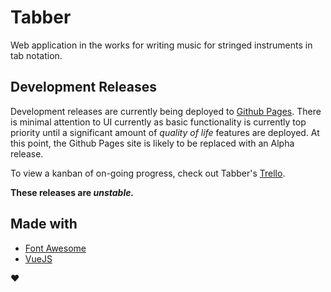 # Tabber

Web application in the works for writing music for stringed instruments in tab notation.

## Development Releases
Development releases are currently being deployed to [Github Pages](https://benjamin-warner.github.io/Tabber/). There is minimal attention to UI currently as basic functionality is currently top priority until a significant amount of *quality of life* features are deployed. At this point, the Github Pages site is likely to be replaced with an Alpha release.

To view a kanban of on-going progress, check out Tabber's [Trello](https://trello.com/b/r3t3NSyr/tabber).

**These releases are _unstable._**

## Made with
- [Font Awesome](https://fontawesome.com/)
- [VueJS](https://vuejs.org)

:heart:
